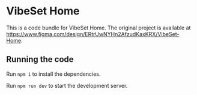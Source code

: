 
  # VibeSet Home

  This is a code bundle for VibeSet Home. The original project is available at https://www.figma.com/design/ERtrUwNYHn2AfzudKaxKRX/VibeSet-Home.

  ## Running the code

  Run `npm i` to install the dependencies.

  Run `npm run dev` to start the development server.
  